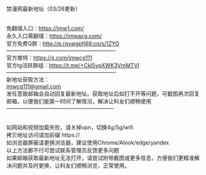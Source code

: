 <br>禁漫网最新地址（03/26更新）

<br>免翻墙入口：https://jmw1.com/
<br>永久入口需翻墙：https://jmwacg.com/
<br>官方免费Q群：http://e.rqvaigpfj69.cn/s/1ZYO
<br>————————————————————-
<br>官方推特：https://x.com/jmwcg111
<br>官方tg活跃群组：https://t.me/+CkI5vqXWK3VmMTVl
<br>————————————————————-
<br>新地址获取方法：
<br>jmwcg111@gmail.com
<br>发任意致邮箱会自动回复最新地址。获取地址后如打不开等问题，可截图再次回复邮箱，以便我们能第一时间了解情况，解决让料友们顺畅使用
<br>————————————————————

<br>如网站和视频加载失败，请关掉vpn，切换4g/5g/wifi
<br>拷贝地址访问请加前缀 https://
<br>如浏览器屏蔽请更换浏览器，建议使用Chrome/Alook/edge/yandex
<br>以上方法都不行可尝试联系管理员反馈更多问题
<br>如果邮箱获取最新地址无法打开，请尝试附带截图或更多信息，方便我们更精准解决问题并及时更换，让料友们顺畅浏览，正常使用。
